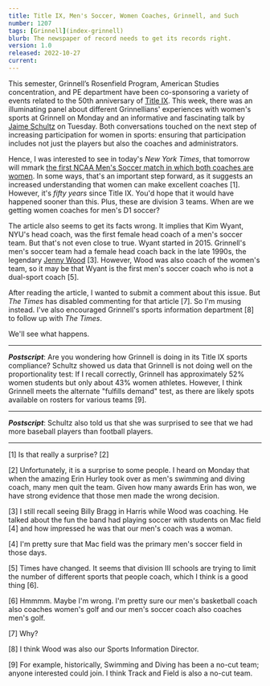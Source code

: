 ```yaml
---
title: Title IX, Men's Soccer, Women Coaches, Grinnell, and Such
number: 1207
tags: [Grinnell](index-grinnell)
blurb: The newspaper of record needs to get its records right.
version: 1.0
released: 2022-10-27
current:
---
```

This semester, Grinnell’s Rosenfield Program, American Studies concentration, and PE department have been co-sponsoring a variety of events related to the 50th anniversary of [Title IX](title-ix-2022-06-23).  This week, there was an illuminating panel about different Grinnellians' experiences with women's sports at Grinnell on Monday and an informative and fascinating talk by [Jaime Schultz](https://acquia-prod.hhd.psu.edu/contact/jaime-schultz-phd) on Tuesday. Both conversations touched on the next step of increasing participation for women in sports: ensuring that participation includes not just the players but also the coaches and administrators.

Hence, I was interested to see in today's _New York Times_, that tomorrow will mmark [the first NCAA Men's Soccer match in which both coaches are women](https://www.nytimes.com/2022/10/26/sports/soccer/nyu-chicago-women-soccer-coaches.html).  In some ways, that's an important step forward, as it suggests an increased understanding that women can make excellent coaches [1].  However, it's *fifty years* since Title IX. You'd hope that it would have happened sooner than this.  Plus, these are division 3 teams.  When are we getting women coaches for men's D1 soccer?

The article also seems to get its facts wrong.  It implies that Kim Wyant, NYU's head coach, was the first female head coach of a men's soccer team.  But that's not even close to true.  Wyant started in 2015.  Grinnell's men's soccer team had a female head coach back in the late 1990s, the legendary [Jenny Wood](https://pioneers.grinnell.edu/honors/grinnell-college-athletics-hall-of-fame/jenny-wood/46) [3].  However, Wood was also coach of the women's team, so it may be that Wyant is the first men's soccer coach who is not a dual-sport coach [5].

After reading the article, I wanted to submit a comment about this issue.  But _The Times_ has disabled commenting for that article [7].  So I'm musing instead.  I've also encouraged Grinnell's sports information department [8] to follow up with _The Times_.

We'll see what happens.

---

**_Postscript_**: Are you wondering how Grinnell is doing in its Title IX sports compliance?  Schultz showed us data that Grinnell is not doing well on the proportionality test: If I recall correctly, Grinnell has approximately 52% women students but only about 43% women athletes.  However, I think Grinnell meets the alternate "fulfills demand" test, as there are likely spots available on rosters for various teams [9].

---

**_Postscript_**: Schultz also told us that she was surprised to see that we had more baseball players than football players.

---

[1] Is that really a surprise? [2]

[2] Unfortunately, it is a surprise to some people.  I heard on Monday that when the amazing Erin Hurley took over as men's swimming and diving coach, many men quit the team.  Given how many awards Erin has won, we have strong evidence that those men made the wrong decision.

[3] I still recall seeing Billy Bragg in Harris while Wood was coaching.  He talked about the fun the band had playing soccer with students on Mac field [4] and how impressed he was that our men's coach was a woman.

[4] I'm pretty sure that Mac field was the primary men's soccer field in those days.

[5] Times have changed.  It seems that division III schools are trying to limit the number of different sports that people coach, which I think is a good thing [6].

[6] Hmmmm.  Maybe I'm wrong.  I'm pretty sure our men's basketball coach also coaches women's golf and our men's soccer coach also coaches men's golf.

[7] Why?

[8] I think Wood was also our Sports Information Director.

[9] For example, historically, Swimming and Diving has been a no-cut team; anyone interested could join.  I think Track and Field is also a no-cut team.
